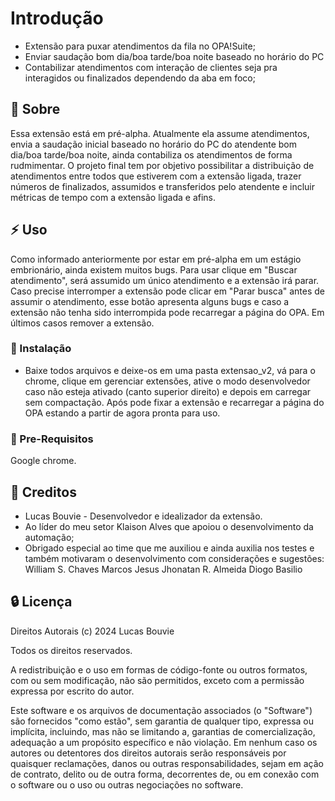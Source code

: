 # Introdução

- Extensão para puxar atendimentos da fila no OPA!Suite;
- Enviar saudação bom dia/boa tarde/boa noite baseado no horário do PC
- Contabilizar atendimentos com interação de clientes seja pra interagidos ou finalizados dependendo da aba em foco;

##  :beginner: Sobre
Essa extensão está em pré-alpha. Atualmente ela assume atendimentos, envia a saudação inicial baseado no horário do PC do atendente bom dia/boa tarde/boa noite, ainda contabiliza os atendimentos de forma rudmimentar. O projeto final tem por objetivo possibilitar a distribuição de atendimentos entre todos que estiverem com a extensão ligada, trazer números de finalizados, assumidos e transferidos pelo atendente e incluir métricas de tempo com a extensão ligada e afins.

## :zap: Uso
Como informado anteriormente por estar em pré-alpha em um estágio embrionário, ainda existem muitos bugs. Para usar clique em "Buscar atendimento", será assumido um único atendimento e a extensão irá parar. Caso precise interromper a extensão pode clicar em "Parar busca" antes de assumir o atendimento, esse botão apresenta alguns bugs e caso a extensão não tenha sido interrompida pode recarregar a página do OPA.  Em últimos casos remover a extensão.

###  :electric_plug: Instalação
- Baixe todos arquivos e deixe-os em uma pasta extensao_v2, vá para o chrome, clique em gerenciar extensões, ative o modo desenvolvedor caso não esteja ativado (canto superior direito) e depois em carregar sem compactação. Após pode fixar a extensão e recarregar a página do OPA estando a partir de agora pronta para uso.

### :notebook: Pre-Requisitos
Google chrome.

## :star2: Creditos
- Lucas Bouvie - Desenvolvedor e idealizador da extensão.
- Ao líder do meu setor Klaison Alves que apoiou o desenvolvimento da automação;
- Obrigado especial ao time que me auxiliou e ainda auxilia nos testes e também motivaram o desenvolvimento com considerações e sugestões:
  William S. Chaves
  Marcos Jesus
  Jhonatan R. Almeida
  Diogo Basilio

##  :lock: Licença
Direitos Autorais (c) 2024 Lucas Bouvie

Todos os direitos reservados.

A redistribuição e o uso em formas de código-fonte ou outros formatos, com ou sem modificação, não são permitidos, exceto com a permissão expressa por escrito do autor.

Este software e os arquivos de documentação associados (o "Software") são fornecidos "como estão", sem garantia de qualquer tipo, expressa ou implícita, incluindo, mas não se limitando a, garantias de comercialização, adequação a um propósito específico e não violação. Em nenhum caso os autores ou detentores dos direitos autorais serão responsáveis por quaisquer reclamações, danos ou outras responsabilidades, sejam em ação de contrato, delito ou de outra forma, decorrentes de, ou em conexão com o software ou o uso ou outras negociações no software.
